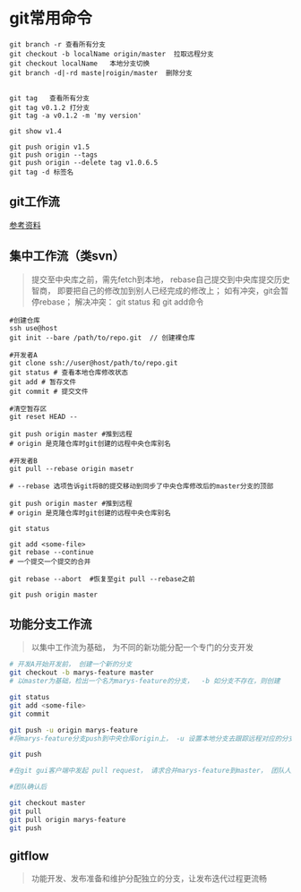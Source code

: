 # git常用命令

```
git branch -r 查看所有分支
git checkout -b localName origin/master  拉取远程分支
git checkout localName   本地分支切换
git branch -d|-rd maste|roigin/master  删除分支


git tag   查看所有分支
git tag v0.1.2 打分支
git tag -a v0.1.2 -m 'my version'

git show v1.4

git push origin v1.5
git push origin --tags
git push origin --delete tag v1.0.6.5
git tag -d 标签名

```

## git工作流

[参考资料](https://github.com/fengjiachun/my-git/blob/master/git-workflow-tutorial.md)

## 集中工作流（类svn）

>提交至中央库之前，需先fetch到本地，  rebase自己提交到中央库提交历史智商， 即要把自己的修改加到别人已经完成的修改上；
>如有冲突，git会暂停rebase；
>解决冲突： git status 和 git add命令

```
#创建仓库
ssh use@host
git init --bare /path/to/repo.git  // 创建裸仓库

#开发者A
git clone ssh://user@host/path/to/repo.git
git status # 查看本地仓库修改状态
git add # 暂存文件
git commit # 提交文件

#清空暂存区
git reset HEAD --

git push origin master #推到远程
# origin 是克隆仓库时git创建的远程中央仓库别名

#开发者B
git pull --rebase origin masetr

# --rebase 选项告诉git将B的提交移动到同步了中央仓库修改后的master分支的顶部

git push origin master #推到远程
# origin 是克隆仓库时git创建的远程中央仓库别名

git status

git add <some-file>
git rebase --continue
# 一个提交一个提交的合并

git rebase --abort  #恢复至git pull --rebase之前

git push origin master

```

## 功能分支工作流
>以集中工作流为基础， 为不同的新功能分配一个专门的分支开发

```bash
# 开发A开始开发前， 创建一个新的分支
git checkout -b marys-feature master
# 以master为基础，检出一个名为marys-feature的分支，  -b 如分支不存在，则创建

git status
git add <some-file>
git commit

git push -u origin marys-feature
#将marys-feature分支push到中央仓库origin上， -u 设置本地分支去跟踪远程对应的分支， 设置完成后，可直接用git push

git push

#在git gui客户端中发起 pull request， 请求合并marys-feature到master， 团队人员自动收到通知

#团队确认后

git checkout master
git pull
git pull origin marys-feature
git push
```

## gitflow

>功能开发、发布准备和维护分配独立的分支，让发布迭代过程更流畅
